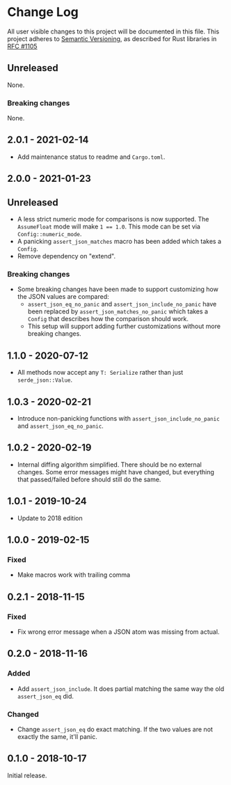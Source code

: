 # Change Log

All user visible changes to this project will be documented in this file.
This project adheres to [Semantic Versioning](http://semver.org/), as described
for Rust libraries in [RFC #1105](https://github.com/rust-lang/rfcs/blob/master/text/1105-api-evolution.md)

## Unreleased

None.

### Breaking changes

None.

## 2.0.1 - 2021-02-14

- Add maintenance status to readme and `Cargo.toml`.

## 2.0.0 - 2021-01-23

## Unreleased

- A less strict numeric mode for comparisons is now supported. The `AssumeFloat` mode will make `1 == 1.0`. This mode can be set via `Config::numeric_mode`.
- A panicking `assert_json_matches` macro has been added which takes a `Config`.
- Remove dependency on "extend".

### Breaking changes

- Some breaking changes have been made to support customizing how the JSON values are compared:
    - `assert_json_eq_no_panic` and `assert_json_include_no_panic` have been replaced by `assert_json_matches_no_panic` which takes a `Config` that describes how the comparison should work.
    - This setup will support adding further customizations without more breaking changes.

## 1.1.0 - 2020-07-12

- All methods now accept any `T: Serialize` rather than just `serde_json::Value`.

## 1.0.3 - 2020-02-21

- Introduce non-panicking functions with `assert_json_include_no_panic` and `assert_json_eq_no_panic`.

## 1.0.2 - 2020-02-19

- Internal diffing algorithm simplified. There should be no external changes. Some error messages might have changed, but everything that passed/failed before should still do the same.

## 1.0.1 - 2019-10-24

- Update to 2018 edition

## 1.0.0 - 2019-02-15

### Fixed

- Make macros work with trailing comma

## 0.2.1 - 2018-11-15

### Fixed

- Fix wrong error message when a JSON atom was missing from actual.

## 0.2.0 - 2018-11-16

### Added

- Add `assert_json_include`. It does partial matching the same way the old `assert_json_eq` did.

### Changed

- Change `assert_json_eq` do exact matching. If the two values are not exactly the same, it'll panic.

## 0.1.0 - 2018-10-17

Initial release.
